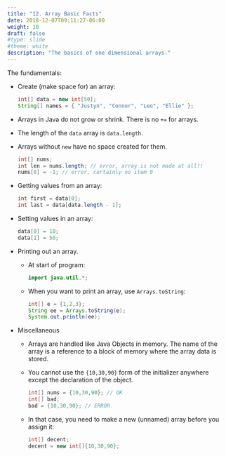 ```yaml
---
title: "12. Array Basic Facts"
date: 2018-12-07T09:11:27-06:00
weight: 10
draft: false
#type: slide
#theme: white
description: "The basics of one dimensional arrays."
---
```


The fundamentals:

* Create (make space for) an array:

    ```java
    int[] data = new int[50];
    String[] names = { "Justyn", "Connor", "Leo", "Ellie" };
    ```
* Arrays in Java do not grow or shrink. There is no `+=` for arrays.
* The length of the `data` array is `data.length`. 
* Arrays without `new` have no space created for them.

    ```java
    int[] nums;
    int len = nums.length; // error, array is not made at all!!
    nums[0] = -1; // error, certainly no item 0
    ```

* Getting values from an array:

    ```java
    int first = data[0];
    int last = data[data.length - 1];
    ```
* Setting values in an array:

    ```java
    data[0] = 10;
    data[1] = 50;
    ```
    
* Printing out an array.

    + At start of program: 

        ```java
        import java.util.*;
        ```

    + When you want to print an array, use `Arrays.toString`:
    
        ```java
        int[] e = {1,2,3};
        String ee = Arrays.toString(e);
        System.out.println(ee);
        ```


* Miscellaneous
    + Arrays are handled like Java Objects in memory. The name of the array is a reference to a block of memory where the array data is stored.
    + You cannot use the `{10,30,90}` form of the initializer anywhere except the declaration of the object.

        ```java
        int[] nums = {10,30,90}; // OK
        int[] bad;
        bad = {10,30,90}; // ERROR
        ```
    + In that case, you need to make a new (unnamed) array before you assign it:

        ```java
        int[] decent;
        decent = new int[]{10,30,90};
        ```
